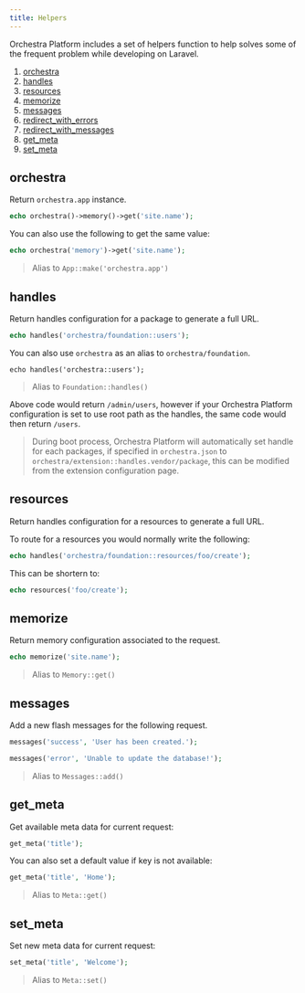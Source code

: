 ```yaml
---
title: Helpers
---
```


Orchestra Platform includes a set of helpers function to help solves some of the frequent problem while developing on Laravel.

1. [orchestra](#orchestra)
2. [handles](#handles)
3. [resources](#resources)
4. [memorize](#memorize)
5. [messages](#messages)
6. [redirect_with_errors](#redirect_with_errors)
7. [redirect_with_messages](#redirect_with_messages)
8. [get_meta](#get_meta)
9. [set_meta](#set_meta)

<a name="orchestra"></a>
## orchestra

Return `orchestra.app` instance.

```php
echo orchestra()->memory()->get('site.name');
```

You can also use the following to get the same value:

```php
echo orchestra('memory')->get('site.name');
```

> Alias to `App::make('orchestra.app')`

<a name="handles"></a>
## handles

Return handles configuration for a package to generate a full URL.

```php
echo handles('orchestra/foundation::users');
```

You can also use `orchestra` as an alias to `orchestra/foundation`.

```
echo handles('orchestra::users');
```

> Alias to `Foundation::handles()`

Above code would return `/admin/users`, however if your Orchestra Platform configuration is set to use root path as the handles, the same code would then return `/users`.

> During boot process, Orchestra Platform will automatically set handle for each packages, if specified in `orchestra.json` to `orchestra/extension::handles.vendor/package`, this can be modified from the extension configuration page.

<a name="resources"></a>
## resources

Return handles configuration for a resources to generate a full URL.

To route for a resources you would normally write the following:

```php
echo handles('orchestra/foundation::resources/foo/create');
```

This can be shortern to:

```php
echo resources('foo/create');
```

<a name="memorize"></a>
## memorize

Return memory configuration associated to the request.

```php
echo memorize('site.name');
```

> Alias to `Memory::get()`

<a name="messages"></a>
## messages

Add a new flash messages for the following request.

```php
messages('success', 'User has been created.');
```

```php
messages('error', 'Unable to update the database!');
```

> Alias to `Messages::add()`

<a name="get_meta"></a>
## get_meta

Get available meta data for current request:

```php
get_meta('title');
```

You can also set a default value if key is not available:

```php
get_meta('title', 'Home');
```

> Alias to `Meta::get()`

<a name="set_meta"></a>
## set_meta

Set new meta data for current request:

```php
set_meta('title', 'Welcome');
```

> Alias to `Meta::set()`
